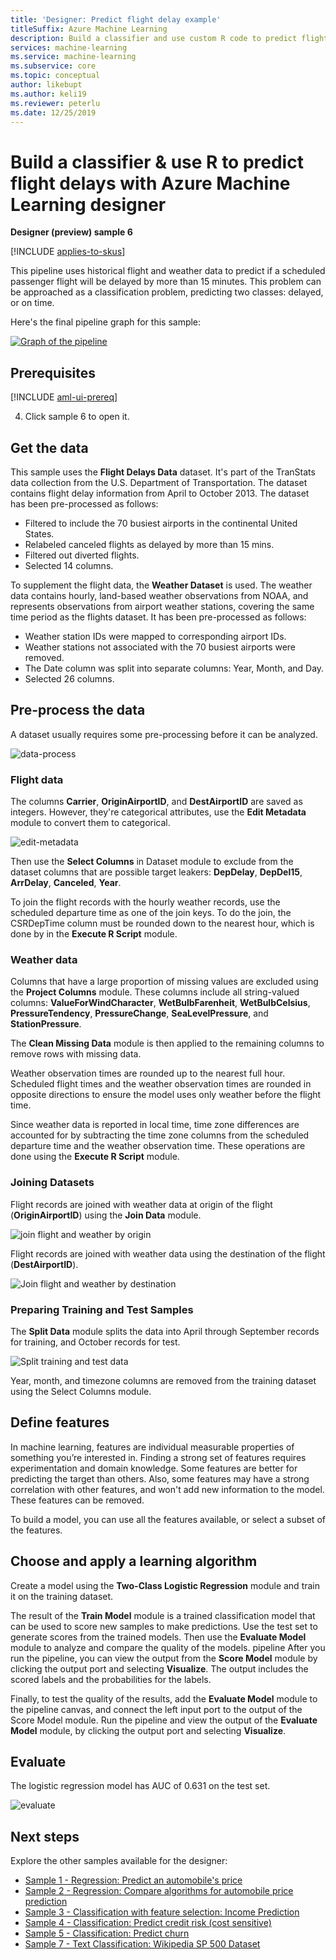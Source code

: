 ```yaml
---
title: 'Designer: Predict flight delay example' 
titleSuffix: Azure Machine Learning
description: Build a classifier and use custom R code to predict flight delays with Azure Machine Learning designer.
services: machine-learning
ms.service: machine-learning
ms.subservice: core
ms.topic: conceptual
author: likebupt
ms.author: keli19
ms.reviewer: peterlu
ms.date: 12/25/2019
---
```

# Build a classifier & use R to predict flight delays with Azure Machine Learning designer

**Designer (preview) sample 6**

[!INCLUDE [applies-to-skus](../../includes/aml-applies-to-enterprise-sku.md)]

This pipeline uses historical flight and weather data to predict if a scheduled passenger flight will be delayed by more than 15 minutes. This problem can be approached as a classification problem, predicting two classes: delayed, or on time.

Here's the final pipeline graph for this sample:

[![Graph of the pipeline](media/how-to-designer-sample-classification-flight-delay/pipeline-graph.png)](media/how-to-designer-sample-classification-flight-delay/pipeline-graph.png#lightbox)

## Prerequisites

[!INCLUDE [aml-ui-prereq](../../includes/aml-ui-prereq.md)]

4. Click sample 6 to open it.

## Get the data

This sample uses the **Flight Delays Data** dataset. It's part of the TranStats data collection from the U.S. Department of Transportation. The dataset contains flight delay information from April to October 2013. The dataset has been pre-processed as follows:

* Filtered to include the 70 busiest airports in the continental United States.
* Relabeled canceled flights as delayed by more than 15 mins.
* Filtered out diverted flights.
* Selected 14 columns.

To supplement the flight data, the **Weather Dataset** is used. The weather data contains hourly, land-based weather observations from NOAA, and represents observations from airport weather stations, covering the same time period as the flights dataset. It has been pre-processed as follows:

* Weather station IDs were mapped to corresponding airport IDs.
* Weather stations not associated with the 70 busiest airports were removed.
* The Date column was split into separate columns: Year, Month, and Day.
* Selected 26 columns.

## Pre-process the data

A dataset usually requires some pre-processing before it can be analyzed.

![data-process](./media/how-to-designer-sample-classification-flight-delay/data-process.png)

### Flight data

The columns **Carrier**, **OriginAirportID**, and **DestAirportID** are saved as integers. However, they're  categorical attributes, use the **Edit Metadata** module to convert them to categorical.

![edit-metadata](./media/how-to-designer-sample-classification-flight-delay/edit-metadata.png)

Then use the **Select Columns** in Dataset module to exclude from the dataset columns that are possible target leakers: **DepDelay**, **DepDel15**, **ArrDelay**, **Canceled**, **Year**. 

To join the flight records with the hourly weather records, use the scheduled departure time as one of the join keys. To do the join, the CSRDepTime column must be rounded down to the nearest hour, which is done by in the **Execute R Script** module. 

### Weather data

Columns that have a large proportion of missing values are excluded using the **Project Columns** module. These columns include all string-valued columns: **ValueForWindCharacter**, **WetBulbFarenheit**, **WetBulbCelsius**, **PressureTendency**, **PressureChange**, **SeaLevelPressure**, and **StationPressure**.

The **Clean Missing Data** module is then applied to the remaining columns to remove rows with missing data.

Weather observation times are rounded up to the nearest full hour. Scheduled flight times and the weather observation times are rounded in opposite directions to ensure the model uses only weather before the flight time. 

Since weather data is reported in local time, time zone differences are accounted for by subtracting the time zone columns from the scheduled departure time and the weather observation time. These operations are done using the **Execute R Script** module.

### Joining Datasets

Flight records are joined with weather data at origin of the flight (**OriginAirportID**) using the **Join Data** module.

 ![join flight and weather by origin](./media/how-to-designer-sample-classification-flight-delay/join-origin.png)


Flight records are joined with weather data using the destination of the flight (**DestAirportID**).

 ![Join flight and weather by destination](./media/how-to-designer-sample-classification-flight-delay/join-destination.png)

### Preparing Training and Test Samples

The **Split Data** module splits the data into April through September records for training, and October records for test.

 ![Split training and test data](./media/how-to-designer-sample-classification-flight-delay/split.png)

Year, month, and timezone columns are removed from the training dataset using the Select Columns module.

## Define features

In machine learning, features are individual measurable properties of something you’re interested in. Finding a strong set of features requires experimentation and domain knowledge. Some features are better for predicting the target than others. Also, some features may have a strong correlation with other features, and won't add new information to the model. These features can be removed.

To build a model, you can use all the features available, or select a subset of the features.

## Choose and apply a learning algorithm

Create a model using the **Two-Class Logistic Regression** module and train it on the training dataset. 

The result of the **Train Model** module is a trained classification model that can be used to score new samples to make predictions. Use the test set to generate scores from the trained models. Then use the **Evaluate Model** module to analyze and compare the quality of the models.
pipeline
After you run the pipeline, you can view the output from the **Score Model** module by clicking the output port and selecting **Visualize**. The output includes the scored labels and the probabilities for the labels.

Finally, to test the quality of the results, add the **Evaluate Model** module to the pipeline canvas, and connect the left input port to the output of the Score Model module. Run the pipeline and view the output of the **Evaluate Model** module, by clicking the output port and selecting **Visualize**.

## Evaluate
The logistic regression model has AUC of 0.631 on the test set.

 ![evaluate](media/how-to-designer-sample-classification-flight-delay/sample6-evaluate-1225.png)

## Next steps

Explore the other samples available for the designer:

- [Sample 1 - Regression: Predict an automobile's price](how-to-designer-sample-regression-automobile-price-basic.md)
- [Sample 2 - Regression: Compare algorithms for automobile price prediction](how-to-designer-sample-regression-automobile-price-compare-algorithms.md)
- [Sample 3 - Classification with feature selection: Income Prediction](how-to-designer-sample-classification-predict-income.md)
- [Sample 4 - Classification: Predict credit risk (cost sensitive)](how-to-designer-sample-classification-credit-risk-cost-sensitive.md)
- [Sample 5 - Classification: Predict churn](how-to-designer-sample-classification-churn.md)
- [Sample 7 - Text Classification: Wikipedia SP 500 Dataset](how-to-designer-sample-text-classification.md)